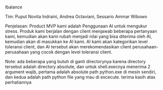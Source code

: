 Ibalance

Tim:
Puput Novita Indraini, 
Andrea Octaviani, 
Sessario Ammar Wibowo

Penjelasan:
Product MVP kami adalah Penggunaan AI untuk mengukur stress. Produk kami berjalan dengan client menjawab beberapa pertanyaan kami, kemudian akan kami rubah menjadi nilai yang bisa diterima oleh AI, kemudian akan di masukkan ke AI kami. AI kami akan kategorikan level toleransi client, dan AI tersebut akan merekomendasikan client perusahaan-perusahaan yang cocok dengan level toleransi client. 

Note:
ada beberapa yang butuh di ganti directorynya karena directory tersebut adalah directory absolute, dan untuk shell.execnya menerima 2 argument wajib, pertama adalah absolute path python.exe di mesin sendiri, dan kedua adalah path python file yang mau di excecute. terima kasih atas perhatiannya
